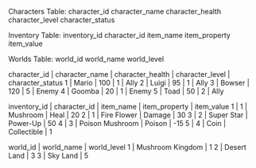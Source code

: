 Characters Table:
character_id
character_name
character_health
character_level
character_status

Inventory Table:
inventory_id
character_id
item_name
item_property
item_value

Worlds Table:
world_id
world_name
world_level

character_id | character_name | character_health | character_level | character_status
1 | Mario | 100 | 1 | Ally
2 | Luigi | 95 | 1 | Ally
3 | Bowser | 120 | 5 | Enemy
4 | Goomba | 20 | 1 | Enemy
5 | Toad | 50 | 2 | Ally

inventory_id | character_id | item_name | item_property | item_value
1 | 1 | Mushroom | Heal | 20
2 | 1 | Fire Flower | Damage | 30
3 | 2 | Super Star | Power-Up | 50
4 | 3 | Poison Mushroom | Poison | -15
5 | 4 | Coin | Collectible | 1

world_id | world_name | world_level
1 | Mushroom Kingdom | 1
2 | Desert Land | 3
3 | Sky Land | 5
